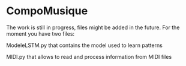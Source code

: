 # CompoMusique

The work is still in progress, files might be added in the future. For the moment you have two files:

ModeleLSTM.py that contains the model used to learn patterns 

MIDI.py that allows to read and process information from MIDI files
